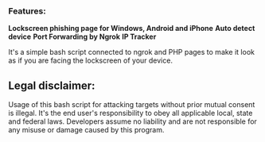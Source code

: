 ### Features:

**Lockscreen phishing page for Windows, Android and iPhone**
**Auto detect device**
**Port Forwarding by Ngrok**
**IP Tracker**

It's a simple bash script connected to ngrok and PHP pages to make it look as if you are facing the lockscreen of your device.

## Legal disclaimer:

Usage of this bash script for attacking targets without prior mutual consent is illegal. It's the end user's responsibility to obey all applicable local, state and federal laws. Developers assume no liability and are not responsible for any misuse or damage caused by this program. 
